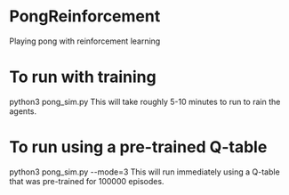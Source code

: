 # PongReinforcement
Playing pong with reinforcement learning

# To run with training
python3 pong_sim.py
This will take roughly 5-10 minutes to run to rain the agents.

# To run using a pre-trained Q-table
python3 pong_sim.py --mode=3
This will run immediately using a Q-table that was pre-trained for 100000 episodes.